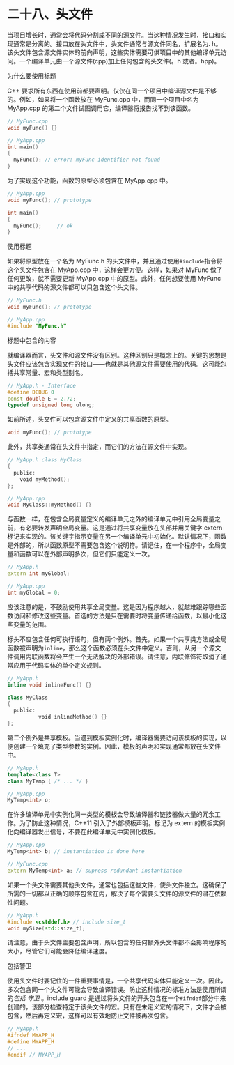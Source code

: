 # 二十八、头文件

当项目增长时，通常会将代码分割成不同的源文件。当这种情况发生时，接口和实现通常是分离的。接口放在头文件中，头文件通常与源文件同名，扩展名为. h。该头文件包含源文件实体的前向声明，这些实体需要可供项目中的其他编译单元访问。一个编译单元由一个源文件(cpp)加上任何包含的头文件(。h 或者。hpp)。

为什么要使用标题

C++ 要求所有东西在使用前都要声明。仅仅在同一个项目中编译源文件是不够的。例如，如果将一个函数放在 MyFunc.cpp 中，而同一个项目中名为 MyApp.cpp 的第二个文件试图调用它，编译器将报告找不到该函数。

```cpp
// MyFunc.cpp
void myFunc() {}

// MyApp.cpp
int main()
{
  myFunc(); // error: myFunc identifier not found
}
```

为了实现这个功能，函数的原型必须包含在 MyApp.cpp 中。

```cpp
// MyApp.cpp
void myFunc(); // prototype

int main()
{
  myFunc();     // ok
}
```

使用标题

如果将原型放在一个名为 MyFunc.h 的头文件中，并且通过使用`#include`指令将这个头文件包含在 MyApp.cpp 中，这样会更方便。这样，如果对 MyFunc 做了任何更改，就不需要更新 MyApp.cpp 中的原型。此外，任何想要使用 MyFunc 中的共享代码的源文件都可以只包含这个头文件。

```cpp
// MyFunc.h
void myFunc(); // prototype

// MyApp.cpp
#include "MyFunc.h"
```

标题中包含的内容

就编译器而言，头文件和源文件没有区别。这种区别只是概念上的。关键的思想是头文件应该包含实现文件的接口——也就是其他源文件需要使用的代码。这可能包括共享常量、宏和类型别名。

```cpp
// MyApp.h - Interface
#define DEBUG 0
const double E = 2.72;
typedef unsigned long ulong;
```

如前所述，头文件可以包含源文件中定义的共享函数的原型。

```cpp
void myFunc(); // prototype
```

此外，共享类通常在头文件中指定，而它们的方法在源文件中实现。

```cpp
// MyApp.h class MyClass
{
  public:
    void myMethod();
};

// MyApp.cpp
void MyClass::myMethod() {}
```

与函数一样，在包含全局变量定义的编译单元之外的编译单元中引用全局变量之前，有必要转发声明全局变量。这是通过将共享变量放在头部并用关键字 extern 标记来实现的。该关键字指示变量在另一个编译单元中初始化。默认情况下，函数是外部的，所以函数原型不需要包含这个说明符。请记住，在一个程序中，全局变量和函数可以在外部声明多次，但它们只能定义一次。

```cpp
// MyApp.h
extern int myGlobal;

// MyApp.cpp
int myGlobal = 0;
```

应该注意的是，不鼓励使用共享全局变量。这是因为程序越大，就越难跟踪哪些函数访问和修改这些变量。首选的方法是只在需要时将变量传递给函数，以最小化这些变量的范围。

标头不应包含任何可执行语句，但有两个例外。首先，如果一个共享类方法或全局函数被声明为`inline`，那么这个函数必须在头文件中定义。否则，从另一个源文件调用内联函数将会产生一个无法解决的外部错误。请注意，内联修饰符取消了通常应用于代码实体的单个定义规则。

```cpp
// MyApp.h
inline void inlineFunc() {}

class MyClass
{
  public:
          void inlineMethod() {}
};
```

第二个例外是共享模板。当遇到模板实例化时，编译器需要访问该模板的实现，以便创建一个填充了类型参数的实例。因此，模板的声明和实现通常都放在头文件中。

```cpp
// MyApp.h
template<class T>
class MyTemp { /* ... */ }

// MyApp.cpp
MyTemp<int> o;
```

在许多编译单元中实例化同一类型的模板会导致编译器和链接器做大量的冗余工作。为了防止这种情况，C++11 引入了外部模板声明。标记为 extern 的模板实例化向编译器发出信号，不要在此编译单元中实例化模板。

```cpp
// MyApp.cpp
MyTemp<int> b; // instantiation is done here

// MyFunc.cpp
extern MyTemp<int> a; // supress redundant instantiation
```

如果一个头文件需要其他头文件，通常也包括这些文件，使头文件独立。这确保了所需的一切都以正确的顺序包含在内，解决了每个需要头文件的源文件的潜在依赖性问题。

```cpp
// MyApp.h
#include <cstddef.h> // include size_t
void mySize(std::size_t);
```

请注意，由于头文件主要包含声明，所以包含的任何额外头文件都不会影响程序的大小，尽管它们可能会降低编译速度。

包括警卫

使用头文件时要记住的一件重要事情是，一个共享代码实体只能定义一次。因此，多次包含同一个头文件可能会导致编译错误。防止这种情况的标准方法是使用所谓的*包括* *守卫* 。include guard 是通过将头文件的开头包含在一个`#ifndef`部分中来创建的，该部分检查特定于该头文件的宏。只有在未定义宏的情况下，文件才会被包含，然后再定义宏，这样可以有效地防止文件被再次包含。

```cpp
// MyApp.h
#ifndef MYAPP_H
#define MYAPP_H
// ...
#endif // MYAPP_H
```